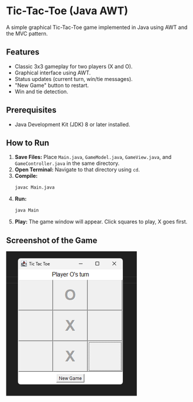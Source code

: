 # Tic-Tac-Toe (Java AWT)

A simple graphical Tic-Tac-Toe game implemented in Java using AWT and the MVC pattern.

## Features

*   Classic 3x3 gameplay for two players (X and O).
*   Graphical interface using AWT.
*   Status updates (current turn, win/tie messages).
*   "New Game" button to restart.
*   Win and tie detection.

## Prerequisites

*   Java Development Kit (JDK) 8 or later installed.

## How to Run

1.  **Save Files:** Place `Main.java`, `GameModel.java`, `GameView.java`, and `GameController.java` in the same directory.
2.  **Open Terminal:** Navigate to that directory using `cd`.
3.  **Compile:**
    ```bash
    javac Main.java
    ```
4.  **Run:**
    ```bash
    java Main
    ```
5.  **Play:** The game window will appear. Click squares to play, X goes first.

## Screenshot of the Game


![Login Screen](screen.png)
